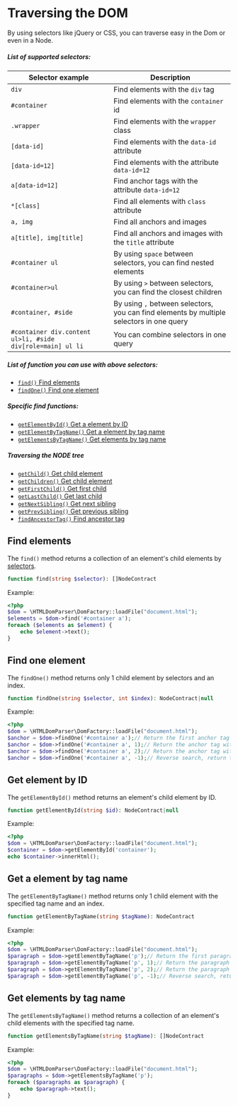 # Traversing the DOM
By using selectors like jQuery or CSS, you can traverse easy in the Dom or even in a Node.

##### List of supported selectors:

| Selector example | Description |
| --- | --- |
| `div` | Find elements with the `div` tag |
| `#container` | Find elements with the `container` id |
| `.wrapper` | Find elements with the `wrapper` class |
| `[data-id]` | Find elements with the `data-id` attribute |
| `[data-id=12]` | Find elements with the attribute `data-id=12` |
| `a[data-id=12]` | Find anchor tags with the attribute `data-id=12` |
| `*[class]` | Find all elements with `class` attribute |
| `a, img` | Find all anchors and images |
| `a[title], img[title]` | Find all anchors and images with the `title` attribute |
| `#container ul` | By using `space` between selectors, you can find nested elements |
| `#container>ul` | By using `>` between selectors, you can find the closest children |
| `#container, #side` | By using `,` between selectors, you can find elements by multiple selectors in one query |
| `#container div.content ul>li, #side div[role=main] ul li` | You can combine selectors in one query |

##### List of function you can use with above selectors:

- [`find()` Find elements](#find-elements)
- [`findOne()` Find one element](#find-one-element)

##### Specific find functions:

- [`getElementById()` Get a element by ID](#get-element-by-id)
- [`getElementByTagName()` Get a element by tag name](#get-a-element-by-tag-name)
- [`getElementsByTagName()` Get elements by tag name](#get-elements-by-tag-name)

##### Traversing the NODE tree

- [`getChild()` Get child element](accessing.md#get-child-element)
- [`getChildren()` Get child element](accessing.md#get-all-children)
- [`getFirstChild()` Get first child](accessing.md#get-first-child)
- [`getLastChild()` Get last child](accessing.md#get-last-child)
- [`getNextSibling()` Get next sibling](accessing.md#get-next-sibling)
- [`getPrevSibling()` Get previous sibling](accessing.md#get-previous-sibling)
- [`findAncestorTag()` Find ancestor tag](accessing.md#find-ancestor-tag)

## Find elements
The `find()` method returns a collection of an element's child elements by [selectors](#list-of-supported-selectors).

```php
function find(string $selector): []NodeContract
```

Example:
```php
<?php
$dom = \HTMLDomParser\DomFactory::loadFile("document.html");
$elements = $dom->find('#container a');
foreach ($elements as $element) {
    echo $element->text();
}
```

## Find one element
The `findOne()` method returns only 1 child element by selectors and an index.

```php
function findOne(string $selector, int $index): NodeContract|null
```

Example:
```php
<?php
$dom = \HTMLDomParser\DomFactory::loadFile("document.html");
$anchor = $dom->findOne('#container a');// Return the first anchor tag (with index=0) inside #container
$anchor = $dom->findOne('#container a', 1);// Return the anchor tag with index=1 inside #container
$anchor = $dom->findOne('#container a', 2);// Return the anchor tag with index=2 inside #container
$anchor = $dom->findOne('#container a', -1);// Reverse search, return the last anchor tag inside #container
```

## Get element by ID
The `getElementById()` method returns an element's child element by ID.

```php
function getElementById(string $id): NodeContract|null
```

Example:
```php
<?php
$dom = \HTMLDomParser\DomFactory::loadFile("document.html");
$container = $dom->getElementById('container');
echo $container->innerHtml();
```

## Get a element by tag name
The `getElementByTagName()` method returns only 1 child element with the specified tag name and an index.

```php
function getElementByTagName(string $tagName): NodeContract
```

Example:
```php
<?php
$dom = \HTMLDomParser\DomFactory::loadFile("document.html");
$paragraph = $dom->getElementByTagName('p');// Return the first paragraph (with index=0)
$paragraph = $dom->getElementByTagName('p', 1);// Return the paragraph with index=1
$paragraph = $dom->getElementByTagName('p', 2);// Return the paragraph with index=2
$paragraph = $dom->getElementByTagName('p', -1);// Reverse search, return the last paragraph
```

## Get elements by tag name
The `getElementsByTagName()` method returns a collection of an element's child elements with the specified tag name.

```php
function getElementsByTagName(string $tagName): []NodeContract
```

Example:
```php
<?php
$dom = \HTMLDomParser\DomFactory::loadFile("document.html");
$paragraphs = $dom->getElementsByTagName('p');
foreach ($paragraphs as $paragraph) {
    echo $paragraph->text();
}
```
